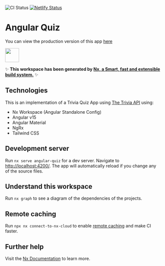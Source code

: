 ![CI Status](https://github.com/faizanalibugti/ng-quiz/actions/workflows/ci.yml/badge.svg)
[![Netlify Status](https://api.netlify.com/api/v1/badges/5540e81a-58ab-437b-a306-f94f9243b69e/deploy-status)](https://app.netlify.com/sites/faizan-ng-quiz/deploys)

# Angular Quiz

You can view the production version of this app [here](https://faizan-ng-quiz.netlify.app/)

<a alt="Nx logo" href="https://nx.dev" target="_blank" rel="noreferrer"><img src="https://raw.githubusercontent.com/nrwl/nx/master/images/nx-logo.png" width="45"></a>

✨ **This workspace has been generated by [Nx, a Smart, fast and extensible build system.](https://nx.dev)** ✨

## Technologies

This is an implementation of a Trivia Quiz App using [The Trivia API](https://the-trivia-api.com/) using:

- Nx Workspace (Angular Standalone Config)
- Angular v15
- Angular Material
- NgRx
- Tailwind CSS

## Development server

Run `nx serve angular-quiz` for a dev server. Navigate to <http://localhost:4200/>. The app will automatically reload if you change any of the source files.

## Understand this workspace

Run `nx graph` to see a diagram of the dependencies of the projects.

## Remote caching

Run `npx nx connect-to-nx-cloud` to enable [remote caching](https://nx.app) and make CI faster.

## Further help

Visit the [Nx Documentation](https://nx.dev) to learn more.
